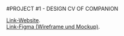 #PROJECT #1 - DESIGN CV OF COMPANION

[Link-Website](https://mayckellp.github.io/ONLINE-CV/).  
[Link-Figma (Wireframe und Mockup)](https://www.figma.com/file/jgIoMPoeTj05efHhJvFl3g/CV?node-id=0%3A1).

